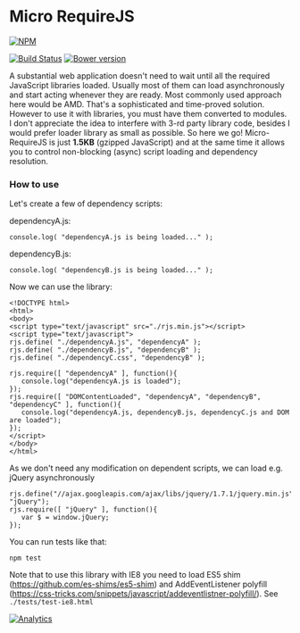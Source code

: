 Micro RequireJS
==============

[![NPM](https://nodei.co/npm/micro-requirejs.png)](https://nodei.co/npm/micro-requirejs/)

[![Build Status](https://travis-ci.org/dsheiko/micro-requirejs.png?branch=master)](https://travis-ci.org/dsheiko/micro-requirejs)
[![Bower version](https://badge.fury.io/bo/micro-requirejs.svg)](http://badge.fury.io/bo/micro-requirejs)


A substantial web application doesn't need to wait until all the required
JavaScript libraries loaded. Usually most of them can load asynchronously
 and start acting whenever they are ready. Most commonly used approach
here would be AMD. That's a sophisticated and time-proved solution.
However to use it with libraries, you must have them converted to modules.
I don't appreciate the idea to interfere with 3-rd party library code, besides I would prefer loader library as small as possible.
So here we go! Micro-RequireJS is just **1.5KB** (gzipped JavaScript) and at the same time
it allows you to control non-blocking (async) script loading and dependency resolution.


### How to use

Let's create a few of dependency scripts:

dependencyA.js:
```
console.log( "dependencyA.js is being loaded..." );
```
dependencyB.js:
```
console.log( "dependencyB.js is being loaded..." );
```

Now we can use the library:
```
<!DOCTYPE html>
<html>
<body>
<script type="text/javascript" src="./rjs.min.js"></script>
<script type="text/javascript">
rjs.define( "./dependencyA.js", "dependencyA" );
rjs.define( "./dependencyB.js", "dependencyB" );
rjs.define( "./dependencyC.css", "dependencyB" );

rjs.require([ "dependencyA" ], function(){
   console.log("dependencyA.js is loaded");
});
rjs.require([ "DOMContentLoaded", "dependencyA", "dependencyB", "dependencyC" ], function(){
   console.log("dependencyA.js, dependencyB.js, dependencyC.js and DOM are loaded");
});
</script>
</body>
</html>
```

As we don't need any modification on dependent scripts, we can load e.g. jQuery asynchronously
```
rjs.define("//ajax.googleapis.com/ajax/libs/jquery/1.7.1/jquery.min.js", "jQuery");
rjs.require([ "jQuery" ], function(){
   var $ = window.jQuery;
});
```

You can run tests like that:
```
npm test
```

Note that to use this library with IE8 you need to load ES5 shim (https://github.com/es-shims/es5-shim)
and AddEventListener polyfill (https://css-tricks.com/snippets/javascript/addeventlistner-polyfill/).
See `./tests/test-ie8.html`


[![Analytics](https://ga-beacon.appspot.com/UA-1150677-13/dsheiko/micro-requirejs)](http://githalytics.com/dsheiko/micro-requirejs)